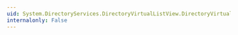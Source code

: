 ```yaml
---
uid: System.DirectoryServices.DirectoryVirtualListView.DirectoryVirtualListViewContext
internalonly: False
---
```

